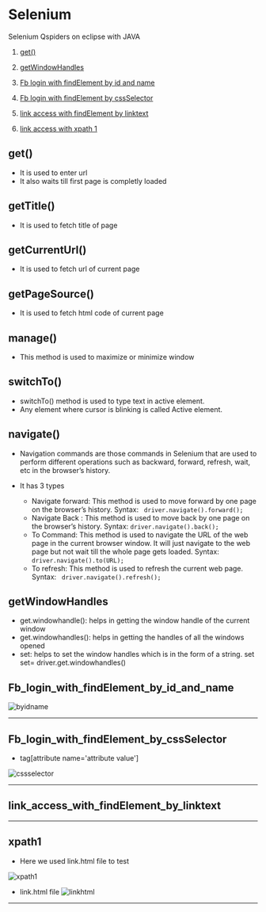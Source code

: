 # Selenium
Selenium Qspiders on eclipse with JAVA

1.  [get()](#get())




1.  [getWindowHandles](#getWindowHandles)

1.  [Fb login with findElement by id and name](#Fb_login_with_findElement_by_id_and_name)
2.  [Fb login with findElement by cssSelector](#Fb_login_with_findElement_by_cssSelector)
3.  [link access with findElement by linktext](#link_access_with_findElement_by_linktext)
3.  [link access with xpath 1](#xpath1)


## get()
- It is used to enter url
- It also waits till first page is completly loaded

## getTitle()
- It is used to fetch title of page

## getCurrentUrl()
- It is used to fetch url of current page

## getPageSource()
- It is used to fetch html code of current page

## manage()
- This method is used to maximize or minimize window

## switchTo()
- switchTo() method is used to type text in active element.
- Any element where cursor is blinking is called Active element.


## navigate()
- Navigation commands are those commands in Selenium that are used to perform different operations such as backward, forward, refresh, wait, etc in the browser’s history.
- It has 3 types

   - Navigate forward: This method is used to move forward by one page on the browser’s history.
    Syntax:
      ` driver.navigate().forward();`
   - Navigate Back :  This method is used to move back by one page on the browser’s history. 
    Syntax:
        `driver.navigate().back();`
   - To Command:  This method is used to navigate the URL of the web page in the current browser window. It will just navigate to the web page but not wait till the whole page gets loaded.
    Syntax: 
        `driver.navigate().to(URL);`
   - To refresh: This method is used to refresh the current web page.
        Syntax:
       ` driver.navigate().refresh();`



## getWindowHandles

- get.windowhandle(): helps in getting the window handle of the current window
- get.windowhandles(): helps in getting the handles of all the windows opened
- set: helps to set the window handles which is in the form of a string.  set<string> set= driver.get.windowhandles()

## Fb_login_with_findElement_by_id_and_name

![byidname](https://user-images.githubusercontent.com/88243315/183301543-461357b2-a43c-4cac-b1e8-b26280feb44c.png)


********************************************************
## Fb_login_with_findElement_by_cssSelector
- tag[attribute name='attribute value']

![cssselector](https://user-images.githubusercontent.com/88243315/183301536-42550764-13a1-45dc-aafd-32a8a36e79dc.png)


***************************************************************

## link_access_with_findElement_by_linktext




***************************************************************


## xpath1
- Here we used link.html file to test

![xpath1](https://user-images.githubusercontent.com/88243315/183301525-5aba36e7-e525-452d-b421-6cc29890ab55.png)

- link.html file
![linkhtml](https://user-images.githubusercontent.com/88243315/183301642-8c39b684-cfa0-42fe-b463-5263d93c4d9f.png)

***************************************************************

